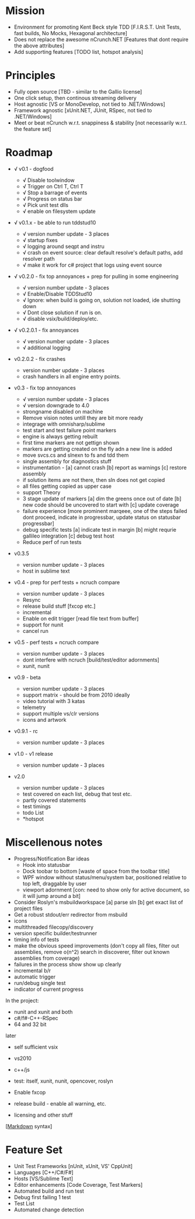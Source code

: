 ﻿# Mission
  - Environment for promoting Kent Beck style TDD [F.I.R.S.T. Unit Tests, fast builds, No Mocks, Hexagonal architecture]
  - Does not replace the awesome nCrunch.NET [Features that dont require the above attributes]
  - Add supporting features [TODO list, hotspot analysis]

# Principles
  - Fully open source [TBD - similar to the Gallio license]
  - One click setup, then continous streaming delivery
  - Host agnostic [VS or MonoDevelop, not tied to .NET/Windows]
  - Framework agnostic [xUnit.NET, JUnit, RSpec, not tied to .NET/Windows]
  - Meet or beat nCrunch w.r.t. snappiness & stability [not necessarily w.r.t. the feature set]

# Roadmap
  - √ v0.1 - dogfood
    - √ Disable toolwindow
    - √ Trigger on Ctrl T, Ctrl T
    - √ Stop a barrage of events
    - √ Progress on status bar
    - √ Pick unit test dlls
    - √ enable on filesystem update
  - √ v0.1.x - be able to run tddstud10
    - √ version number update - 3 places
    - √ startup fixes
    - √ logging around seqpt and instru
    - √ crash on event source: clear default resolve's default paths, add resolver path
    - √ make it work for c# project that logs using event source
  - √ v0.2.0 - fix top annoyances + prep for pulling in some engineering
    - √ version number update - 3 places
    - √ Enable/Disable TDDStud10
    - √ Ignore: when build is going on, solution not loaded, ide shutting down
    - √ Dont close solution if run is on.
    - √ disable vsix/build/deploy/etc.
  - √ v0.2.0.1 - fix annoyances
    - √ version number update - 3 places
    - √ additional logging
  - v0.2.0.2 - fix crashes
    - version number update - 3 places
    - crash handlers in all engine entry points.
  - v0.3 - fix top annoyances
    
    - √ version number update - 3 places
    - √ version downgrade to 4.0
    - strongname disabled on machine
    - Remove vision notes untill they are bit more ready
    - integrage with omnisharp/sublime
    - test start and test failure point markers
    - engine is always getting rebuilt
    - first time markers are not gettign shown
    - markers are getting created on the fly adn a new line is added
    - move svcs.cs and slnexn to fs and tdd them
    - single assembly for diagnostics stuff
    - instrumentation - [a] cannot crash [b] report as warnings [c] restore assembly
    - if solution items are not there, then sln does not get copied
    - all files getting copied as upper case
    - support Theory
    - 3 stage update of markers [a] dim the greens once out of date [b] new code should be uncovered to start with [c] update coverage
    - failure experience [more prominent marqeee, one of the steps failed dont proceed, indicate in progressbar, update status on statusbar progressbar]
    - debug specific tests [a] indicate test in margin [b] might requrie gallileo integration [c] debug test host
    - Reduce perf of run tests
  - v0.3.5
    - version number update - 3 places
    - host in sublime text
  - v0.4 - prep for perf tests + ncruch compare
    - version number update - 3 places
    - Resync
    - release build stuff [fxcop etc.]
    - incremental
    - Enable on edit trigger [read file text from buffer]
    - support for nunit
    - cancel run
  - v0.5 - perf tests + ncruch compare
    - version number update - 3 places
    - dont interfere with ncruch [build/test/editor adornments]
    - xunit, nunit
  - v0.9 - beta
    - version number update - 3 places
    - support matrix - should be from 2010 ideally
    - video tutorial with 3 katas
    - telemetry
    - support multiple vs/clr versions
    - icons and artwork
  - v0.9.1 - rc
    - version number update - 3 places
  - v1.0 - v1 release
    - version number update - 3 places
  - v2.0
    - version number update - 3 places
    - test covered on each list, debug that test etc.
    - partly covered statements
    - test timings
    - todo List
    - *hotspot


# Miscellenous notes

  - Progress/Notification Bar ideas
    - Hook into statusbar
    - Dock toobar to bottom [waste of space from the toolbar title]
    - WPF window without status/menu/system bar, positioned relative to top left, draggable by user
    - viewport adornment [con: need to show only for active document, so it will jump around a bit]
  - Consider Roslyn's msbuildworkspace [a] parse sln [b] get exact list of project files
  - Get a robust stdout/err redirector from msbuild
  - icons
  - multithreaded filecopy/discovery
  - version specific builder/testrunner
  - timing info of tests
  - make the obvious speed improvements (don't copy all files, filter out assemblies, remove o(n^2) search in discoverer, filter out known assemblies from coverage)
  - failures in the process show show up clearly 
  - incremental b/r  
  - automatic trigger
  - run/debug single test
  - indicator of current progress

  In the project:
  - nunit and xunit and both
  - c#/f#-C++-RSpec
  - 64 and 32 bit

  later 
  - self sufficient vsix
  - vs2010
  - c++/js
  - test: itself, xunit, nunit, opencover, roslyn


  - Enable fxcop
  - release build - enable all warning, etc.
  - licensing and other stuff


  [[Markdown](http://daringfireball.net/projects/markdown/) syntax]

  # Feature Set #
  - Unit Test Frameworks [nUnit, xUnit, VS' CppUnit] 
  - Languages [C++/C#/F#] 
  - Hosts [VS/Sublime Text] 
  - Editor enhancements [Code Coverage, Test Markers] 
  - Automated build and run test 
  - Debug first failing 1 test 
  - Test List 
  - Automated change detection
